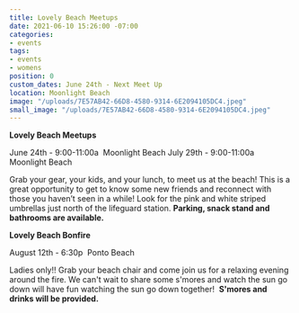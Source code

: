 ```yaml
---
title: Lovely Beach Meetups
date: 2021-06-10 15:26:00 -07:00
categories:
- events
tags:
- events
- womens
position: 0
custom_dates: June 24th - Next Meet Up
location: Moonlight Beach
image: "/uploads/7E57AB42-66D8-4580-9314-6E2094105DC4.jpeg"
small_image: "/uploads/7E57AB42-66D8-4580-9314-6E2094105DC4.jpeg"
---
```


**Lovely Beach Meetups**

June 24th - 9:00-11:00a  Moonlight Beach
July 29th - 9:00-11:00a  Moonlight Beach 

Grab your gear, your kids, and your lunch, to meet us at the beach! This is a great opportunity to get to know some new friends and reconnect with those you haven’t seen in a while!
Look for the pink and white striped umbrellas just north of the lifeguard station.
**Parking, snack stand and bathrooms are available.**

**Lovely Beach Bonfire**

August 12th - 6:30p  Ponto Beach

Ladies only!! Grab your beach chair and come join us for a relaxing evening around the fire. We can't wait to share some s'mores and watch the sun go down will have fun watching the sun go down together! 
**S'mores and drinks will be provided.**